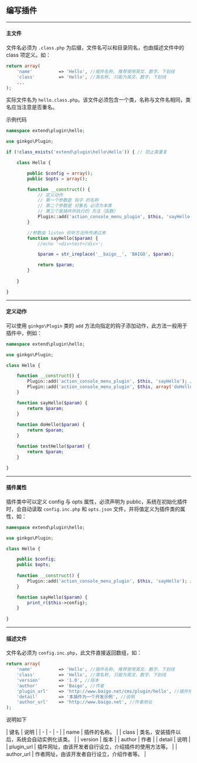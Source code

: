 ## 编写插件

----------

#### 主文件

文件名必须为 `.class.php` 为后缀，文件名可以和目录同名，也由描述文件中的 class 项定义。如：

``` php
return array(
    'name'          => 'Hello', //插件名称, 推荐使用英文、数字、下划线
    'class'         => 'Hello', //类名称, 只能为英文、数字、下划线
    ...
);
```

实际文件名为 `hello.class.php`。该文件必须包含一个类，名称与文件名相同，类名应当注意是否重名。

示例代码

``` php
namespace extend\plugin\hello;

use ginkgo\Plugin;

if (!class_exists('extend\plugin\hello\Hello')) { // 防止类重复

    class Hello {

        public $config = array();
        public $opts = array();

        function __construct() {
            // 定义动作
            // 第一个参数是 钩子 的名称
            // 第二个参数是 对象名 必须为本类
            // 第三个是插件所执行的 方法（函数）
            Plugin::add('action_console_menu_plugin', $this, 'sayHello');
        }

        //参数由 listen 侦听方法所传递过来
        function sayHello($param) {
            //echo '<div>test</div>';

            $param = str_ireplace('__baigo__', 'BAIGO', $param);

            return $param;
        }
        
    }

}
```

----------

#### 定义动作

可以使用 `ginkgo\Plugin` 类的 `add` 方法向指定的钩子添加动作，此方法一般用于插件中，例如：

``` php
namespace extend\plugin\hello;

use ginkgo\Plugin;

class Hello {

    function __construct() {
        Plugin::add('action_console_menu_plugin', $this, 'sayHello'); // 单个定义
        Plugin::add('action_console_menu_plugin', $this, array('doHello', 'testHello')); // 批量定义
    }

    function sayHello($param) {
        return $param;
    }
    
    function doHello($param) {
        return $param;
    }

    function testHello($param) {
        return $param;
    }

}
```

----------

#### 插件属性

插件类中可以定义 config 与 opts 属性，必须声明为 public，系统在初始化插件时，会自动读取 `config.inc.php` 和 `opts.json` 文件，并将值定义为插件类的属性，如：

``` php
namespace extend\plugin\hello;

use ginkgo\Plugin;

class Hello {

    public $config;
    public $opts;
    
    function __construct() {
        Plugin::add('action_console_menu_plugin', $this, 'sayHello'); // 单个定义
    }

    function sayHello($param) {
        print_r($this->config);
    }
    
}
```

----------

#### 描述文件

文件名必须为 `config.inc.php`，此文件直接返回数组，如：

``` php
return array(
    'name'          => 'Hello', //插件名称, 推荐使用英文、数字、下划线
    'class'         => 'Hello', //类名称, 只能为英文、数字、下划线
    'version'       => '1.0', //版本
    'author'        => 'Baigo', //作者
    'plugin_url'    => 'http://www.baigo.net/cms/plugin/hello', //插件地址
    'detail'        => '本插件为一个开发示例', //说明
    'author_url'    => 'http://www.baigo.net', //作者地址
);
```

说明如下


| 键名 | 说明 |
| - | - | - |
| name | 插件的名称。 |
| class | 类名，安装插件以后，系统会自动实例化该类。 |
| version | 版本 |
| author | 作者 |
| detail | 说明 |
| plugin_url | 插件网址，由该开发者自行设立，介绍插件的使用方法等。 |
| author_url | 作者网址，由该开发者自行设立，介绍作者等。 |

